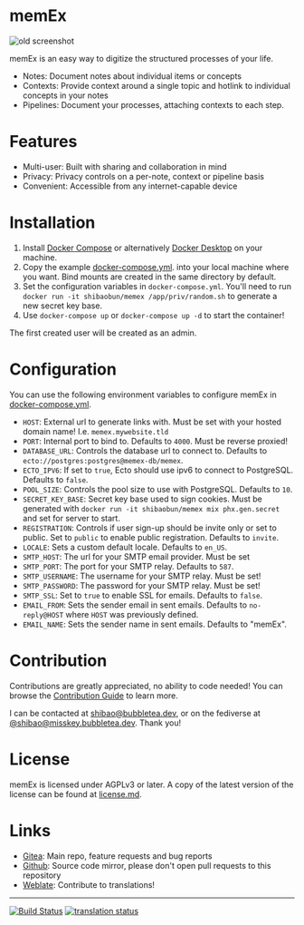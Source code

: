 # memEx

![old screenshot](https://gitea.bubbletea.dev/shibao/memEx/raw/branch/stable/home.png)

memEx is an easy way to digitize the structured processes of your life.

- Notes: Document notes about individual items or concepts
- Contexts: Provide context around a single topic and hotlink to individual
  concepts in your notes
- Pipelines: Document your processes, attaching contexts to each step.

# Features

- Multi-user: Built with sharing and collaboration in mind
- Privacy: Privacy controls on a per-note, context or pipeline basis
- Convenient: Accessible from any internet-capable device

# Installation

1. Install [Docker Compose](https://docs.docker.com/compose/install/) or alternatively [Docker Desktop](https://docs.docker.com/desktop/) on your machine.
1. Copy the example [docker-compose.yml](https://gitea.bubbletea.dev/shibao/memEx/src/branch/stable/docker-compose.yml). into your local machine where you want.
   Bind mounts are created in the same directory by default.
1. Set the configuration variables in `docker-compose.yml`. You'll need to run
   `docker run -it shibaobun/memex /app/priv/random.sh` to generate a new
   secret key base.
1. Use `docker-compose up` or `docker-compose up -d` to start the container!

The first created user will be created as an admin.

# Configuration

You can use the following environment variables to configure memEx in
[docker-compose.yml](https://gitea.bubbletea.dev/shibao/memEx/src/branch/stable/docker-compose.yml).

- `HOST`: External url to generate links with. Must be set with your hosted
  domain name! I.e. `memex.mywebsite.tld`
- `PORT`: Internal port to bind to. Defaults to `4000`. Must be reverse proxied!
- `DATABASE_URL`: Controls the database url to connect to. Defaults to
  `ecto://postgres:postgres@memex-db/memex`.
- `ECTO_IPV6`: If set to `true`, Ecto should use ipv6 to connect to PostgreSQL.
  Defaults to `false`.
- `POOL_SIZE`: Controls the pool size to use with PostgreSQL. Defaults to `10`.
- `SECRET_KEY_BASE`: Secret key base used to sign cookies. Must be generated
  with `docker run -it shibaobun/memex mix phx.gen.secret` and set for server to start.
- `REGISTRATION`: Controls if user sign-up should be invite only or set to
  public. Set to `public` to enable public registration. Defaults to `invite`.
- `LOCALE`: Sets a custom default locale. Defaults to `en_US`.
- `SMTP_HOST`: The url for your SMTP email provider. Must be set
- `SMTP_PORT`: The port for your SMTP relay. Defaults to `587`.
- `SMTP_USERNAME`: The username for your SMTP relay. Must be set!
- `SMTP_PASSWORD`: The password for your SMTP relay. Must be set!
- `SMTP_SSL`: Set to `true` to enable SSL for emails. Defaults to `false`.
- `EMAIL_FROM`: Sets the sender email in sent emails. Defaults to
  `no-reply@HOST` where `HOST` was previously defined.
- `EMAIL_NAME`: Sets the sender name in sent emails. Defaults to "memEx".

# Contribution

Contributions are greatly appreciated, no ability to code needed! You can browse
the [Contribution
Guide](https://gitea.bubbletea.dev/shibao/memex/src/branch/stable/contributing.md)
to learn more.

I can be contacted at [shibao@bubbletea.dev](mailto:shibao@bubbletea.dev), or on
the fediverse at
[@shibao@misskey.bubbletea.dev](https://misskey.bubbletea.dev/@shibao). Thank
you!

# License

memEx is licensed under AGPLv3 or later. A copy of the latest version of the
license can be found at
[license.md](https://gitea.bubbletea.dev/shibao/memex/src/branch/stable/license.md).

# Links

- [Gitea](https://gitea.bubbletea.dev/shibao/memex): Main repo, feature
  requests and bug reports
- [Github](https://github.com/shibaobun/memex): Source code mirror, please
  don't open pull requests to this repository
- [Weblate](https://weblate.bubbletea.dev/engage/memex): Contribute to
  translations!

---

[![Build
Status](https://drone.bubbletea.dev/api/badges/shibao/memEx/status.svg?ref=refs/heads/dev)](https://drone.bubbletea.dev/shibao/memEx)
[![translation
status](https://weblate.bubbletea.dev/widgets/memEx/-/svg-badge.svg)](https://weblate.bubbletea.dev/engage/memEx/)
